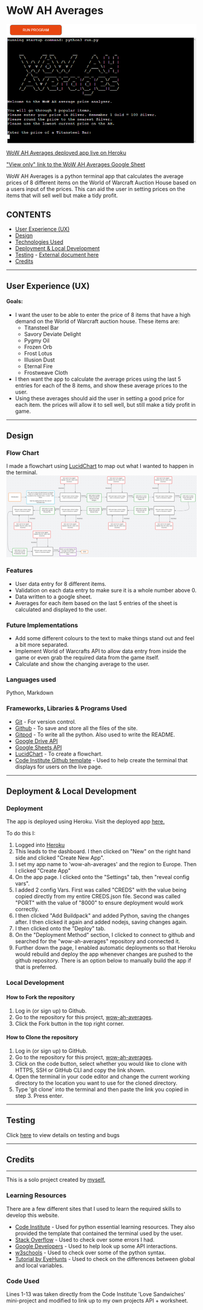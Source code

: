 # **WoW AH Averages**
 
![Image from the app](/testing-images/preview-image.png)

[WoW AH Averages deployed app live on Heroku](https://wow-ah-averages.herokuapp.com)

["View only" link to the WoW AH Averages Google Sheet](https://docs.google.com/spreadsheets/d/1wza6kdwYhh3Aiv2q6d82rHmS1XexzgTOEdazPqkpHAo/edit?usp=sharing)
 
WoW AH Averages is a python terminal app that calculates the average prices of 8 different items on the World of Warcraft Auction House based on a users input of the prices. This can aid the user in setting prices on the items that will sell well but make a tidy profit.
 
## **CONTENTS**
 
* [User Experience (UX)](#user-experience-ux)
* [Design](#design)
* [Technologies Used](#languages-used)
* [Deployment & Local Development](#deployment)
* [Testing](#testing) - [External document here](/docs/testing.md)
* [Credits](#credits)
 
***
## **User Experience (UX)**
 
#### Goals:
 
* I want the user to be able to enter the price of 8 items that have a high demand on the World of Warcraft auction house. These items are:
    * Titansteel Bar
    * Savory Deviate Delight
    * Pygmy Oil
    * Frozen Orb
    * Frost Lotus
    * Illusion Dust
    * Eternal Fire
    * Frostweave Cloth
* I then want the app to calculate the average prices using the last 5 entries for each of the 8 items, and show these average prices to the user.
* Using these averages should aid the user in setting a good price for each item. the prices will allow it to sell well, but still make a tidy profit in game.
 
***
## **Design**
 
### **Flow Chart**
 
I made a flowchart using [LucidChart](https://lucid.app) to map out what I wanted to happen in the terminal.
![Picture of flowchart](/testing-images/flowchart.png)
 
### **Features**
 
* User data entry for 8 different items.
* Validation on each data entry to make sure it is a whole number above 0.
* Data written to a google sheet.
* Averages for each item based on the last 5 entries of the sheet is calculated and displayed to the user.
 
### **Future Implementations**
 
* Add some different colours to the text to make things stand out and feel a bit more separated.
* Implement World of Warcrafts API to allow data entry from inside the game or even grab the required data from the game itself.
* Calculate and show the changing average to the user.
 
### **Languages used**
Python, Markdown
 
### **Frameworks, Libraries & Programs Used**
 
* [Git](https://git-scm.com) - For version control.
* [Github](https://github.com) - To save and store all the files of the site.
* [Gitpod](https://www.gitpod.io) - To write all the python. Also used to write the README.
* [Google Drive API](https://developers.google.com/drive/api)
* [Google Sheets API](https://developers.google.com/sheets/api)
* [LucidChart](https://lucid.app) - To create a flowchart.
* [Code Institute Github template](https://github.com/Code-Institute-Org/python-essentials-template) - Used to help create the terminal that displays for users on the live page.
 
***
## **Deployment & Local Development**
 
### **Deployment**
The app is deployed using Heroku. Visit the deployed app [here.](https://wow-ah-averages.herokuapp.com)
 
To do this I:
1. Logged into [Heroku](https://www.heroku.com)
2. This leads to the dashboard. I then clicked on "New" on the right hand side and clicked "Create New App".
3. I set my app name to 'wow-ah-averages' and the region to Europe. Then I clicked "Create App"
4. On the app page. I clicked onto the "Settings" tab, then "reveal config vars".
5. I added 2 config Vars. First was called "CREDS" with the value being copied directly from my entire CREDS.json file. Second was called "PORT" with the value of "8000" to ensure deployment would work correctly.
6. I then clicked "Add Buildpack" and added Python, saving the changes after. I then clicked it again and added nodejs, saving changes again.
7. I then clicked onto the "Deploy" tab.
8. On the "Deployment Method" section, I clicked to connect to github and searched for the "wow-ah-averages" repository and connected it.
9. Further down the page, I enabled automatic deployments so that Heroku would rebuild and deploy the app whenever changes are pushed to the github repository. There is an option below to manually build the app if that is preferred.
 
### **Local Development**
 
#### How to Fork the repository
 
1. Log in (or sign up) to Github.
2. Go to the repository for this project, [wow-ah-averages](https://github.com/Welshy92/wow-ah-averages).
3. Click the Fork button in the top right corner.
 
#### How to Clone the repository
 
1. Log in (or sign up) to GitHub.
2. Go to the repository for this project, [wow-ah-averages](https://github.com/Welshy92/wow-ah-averages).
3. Click on the code button, select whether you would like to clone with HTTPS, SSH or GitHub CLI and copy the link shown.
4. Open the terminal in your code editor and change the current working directory to the location you want to use for the cloned directory.
5. Type 'git clone' into the terminal and then paste the link you copied in step 3. Press enter.
***
## **Testing**
Click [here](/docs/testing.md) to view details on testing and bugs
***
## **Credits**
***
This is a solo project created by [myself.](https://github.com/Welshy92)
 
### **Learning Resources**
 
There are a few different sites that I used to learn the required skills to develop this website.
* [Code Institute](https://codeinstitute.net) - Used for python essential learning resources. They also provided the template that contained the terminal used by the user.
* [Stack Overflow](https://stackoverflow.com) - Used to check over some errors I had.
* [Google Developers](https://developers.google.com) - Used to help look up some API interactions.
* [w3schools](https://www.w3schools.com) - Used to check over some of the python syntax.
* [Tutorial by EyeHunts](https://tutorial.eyehunts.com) - Used to check on the differences between global and local variables.
 
### **Code Used**
 
 Lines 1-13 was taken directly from the Code Institute 'Love Sandwiches' mini-project and modified to link up to my own projects API + worksheet.